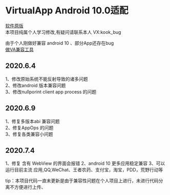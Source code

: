  #    VirtualApp Android 10.0适配

[软件原版](https://github.com/asLody/VirtualApp)<br>
本项目纯属个人学习修改,有疑问请联系本人 VX:kook_bug

由于个人刚做好兼容 android 10 、部分App还存在bug <br>
[做VA兼容工具](https://github.com/lx82319214/kooksh)

## 2020.6.4<br>
   1、修改原始系统不能反射导致的诸多问题<br>
   2、修改android 版本兼容问题<br>
   3、修改nullporint client app process 的问题<br>
   
## 2020.6.9<br>
   1、修复多版本abi 兼容问题<br>
   2、修复AppOps 的问题<br>
   3、修复各类兼容小问题<br>

## 2020.7.4<br>
   1、修复 含有 WebView 的界面会报错 
   2、android 10 更多应用稳定兼容
   3、可以运行目前主流 应用,QQ,WeChat、王者农药、支付宝，淘宝，PDD，荒野行动等
   
   

tip：本项目代码一直未更新是由于兼容性问题在个人项目上进行，未进行代码分离不方便进行上传、
